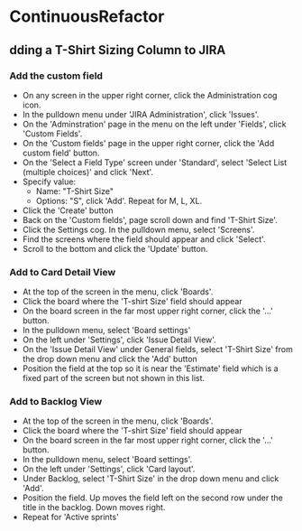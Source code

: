 # ContinuousRefactor

## dding a T-Shirt Sizing Column to JIRA

### Add the custom field
- On any screen in the upper right corner, click the Administration cog icon.
- In the pulldown menu under 'JIRA Administration', click 'Issues'.
- On the 'Adminstration' page in the menu on the left under 'Fields', click 'Custom Fields'.
- On the 'Custom fields' page in the upper right corner, click the 'Add custom field' button.
- On the 'Select a Field Type' screen under 'Standard', select 'Select List (multiple choices)' and click 'Next'.
- Specify value:
  - Name: "T-Shirt Size"
  - Options: "S", click 'Add'.  Repeat for M, L, XL.
- Click the 'Create' button
- Back on the 'Custom fields', page scroll down and find 'T-Shirt Size'.
- Click the Settings cog.  In the pulldown menu, select 'Screens'.
- Find the screens where the field should appear and click 'Select'.
- Scroll to the bottom and click the 'Update' button.

### Add to Card Detail View
- At the top of the screen in the menu, click 'Boards'.
- Click the board where the 'T-shirt Size' field should appear
- On the board screen in the far most upper right corner, click the '...' button.
- In the pulldown menu, select 'Board settings'
- On the left under 'Settings', click 'Issue Detail View'.
- On the 'Issue Detail View' under General fields, select 'T-Shirt Size' from the drop down menu and click the 'Add' button
- Position the field at the top so it is near the 'Estimate' field which is a fixed part of the screen but not shown in this list.

### Add to Backlog View
- At the top of the screen in the menu, click 'Boards'.
- Click the board where the 'T-shirt Size' field should appear
- On the board screen in the far most upper right corner, click the '...' button.
- In the pulldown menu, select 'Board settings'.
- On the left under 'Settings', click 'Card layout'.
- Under Backlog, select 'T-Shirt Size' in the drop down menu and click 'Add'.
- Position the field.  Up moves the field left on the second row under the title in the backlog. Down moves right.
- Repeat for 'Active sprints'

